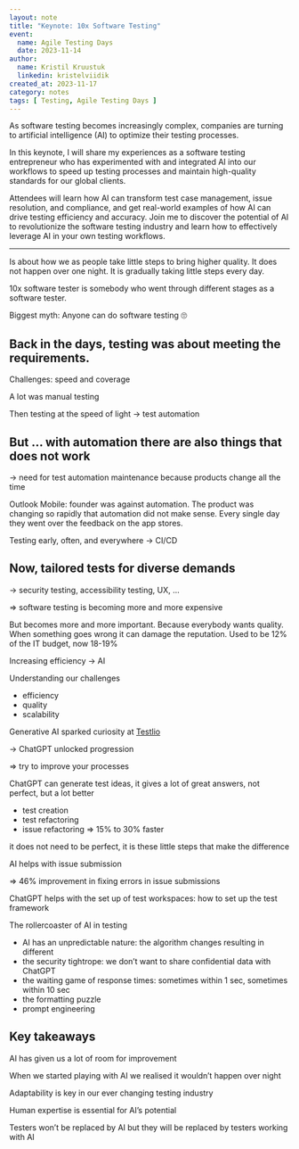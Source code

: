 ```yaml
---
layout: note
title: "Keynote: 10x Software Testing"
event:
  name: Agile Testing Days
  date: 2023-11-14
author:
  name: Kristil Kruustuk
  linkedin: kristelviidik
created_at: 2023-11-17
category: notes
tags: [ Testing, Agile Testing Days ]
---
```


As software testing becomes increasingly complex, companies are turning to artificial intelligence (AI) to optimize their testing processes.

In this keynote, I will share my experiences as a software testing entrepreneur who has experimented with and integrated AI into our workflows to speed up testing processes and maintain high-quality standards for our global clients.

Attendees will learn how AI can transform test case management, issue resolution, and compliance, and get real-world examples of how AI can drive testing efficiency and accuracy. Join me to discover the potential of AI to revolutionize the software testing industry and learn how to effectively leverage AI in your own testing workflows.

---

Is about how we as people take little steps to bring higher quality. It does not happen over one night. It is gradually taking little steps every day.

10x software tester is somebody who went through different stages as a software tester.

Biggest myth: Anyone can do software testing 🙄

## Back in the days, testing was about meeting the requirements.

Challenges: speed and coverage

A lot was manual testing

Then testing at the speed of light -> test automation

## But … with automation there are also things that does not work

-> need for test automation maintenance because products change all the time

Outlook Mobile: founder was against automation. The product was changing so rapidly that automation did not make sense. Every single day they went over the feedback on the app stores.

Testing early, often, and everywhere -> CI/CD

## Now, tailored tests for diverse demands

-> security testing, accessibility testing, UX, …

=> software testing is becoming more and more expensive

But becomes more and more important. Because everybody wants quality. When something goes wrong it can damage the reputation.
Used to be 12% of the IT budget, now 18-19%

Increasing efficiency -> AI

Understanding our challenges

- efficiency
- quality
- scalability

Generative AI sparked curiosity at [Testlio](https://testlio.com)

-> ChatGPT unlocked progression

=> try to improve your processes

ChatGPT can generate test ideas,
it gives a lot of great answers, not perfect, but a lot better

- test creation
- test refactoring
- issue refactoring
=> 15% to 30% faster

it does not need to be perfect, it is these little steps that make the difference

AI helps with issue submission

=> 46% improvement in fixing errors in issue submissions

ChatGPT helps with the set up of test workspaces: how to set up the test framework

The rollercoaster of AI in testing

- AI has an unpredictable nature: the algorithm changes resulting in different
- the security tightrope: we don’t want to share confidential data with ChatGPT
- the waiting game of response times: sometimes within 1 sec, sometimes within 10 sec
- the formatting puzzle
- prompt engineering

## Key takeaways

AI has given us a lot of room for improvement

When we started playing with AI we realised it wouldn’t happen over night

Adaptability is key in our ever changing testing industry

Human expertise is essential for AI’s potential

Testers won’t be replaced by AI but they will be replaced by testers working with AI
